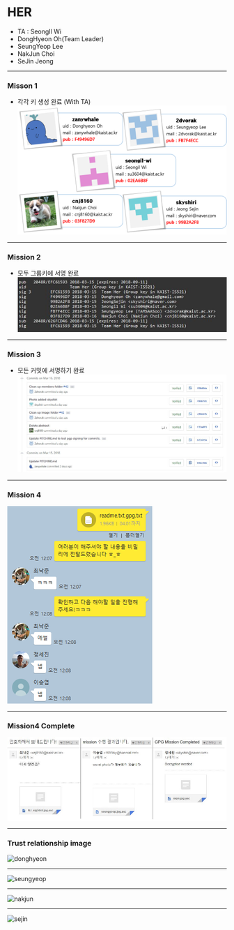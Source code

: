 # HER

- TA : SeongIl Wi
- DongHyeon Oh(Team Leader)
- SeungYeop Lee
- NakJun Choi
- SeJin Jeong

---

### Misson 1

- 각각 키 생성 완료 (With TA)
![Key-info](images/key_info.png)

---

### Mission 2

- 모두 그룹키에 서명 완료
![Team-her](images/team_her.jpg)

---

### Mission 3

- 모든 커밋에 서명하기 완료
![Commit](images/github_commit.jpg)

---

### Mission 4

![Mission](images/mission4.png)

---

### Mission4 Complete

![Mission-complete](images/mission4_complete.jpg)

---

### Trust relationship image

![donghyeon](images/donghyeon.jpg)

---

![seungyeop](images/seungyeop.jpg)

---

![nakjun](images/nakjun.jpg)

---

![sejin](images/sejin.jpg)


